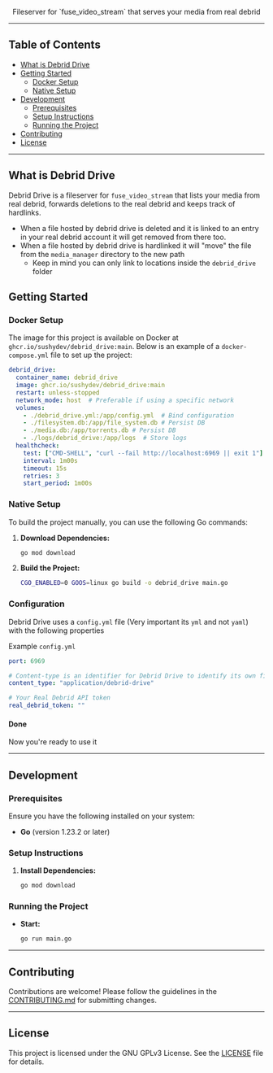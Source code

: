 <div align="center">
  <p>Fileserver for `fuse_video_stream` that serves your media from real debrid</p>
</div>

---

## Table of Contents

- [What is Debrid Drive](#what-is-debrid_drive)
- [Getting Started](#getting-started)
  - [Docker Setup](#docker-setup)
  - [Native Setup](#native-setup)
- [Development](#development)
  - [Prerequisites](#prerequisites)
  - [Setup Instructions](#setup-instructions)
  - [Running the Project](#running-the-project)
- [Contributing](#contributing)
- [License](#license)

---

## What is Debrid Drive

Debrid Drive is a fileserver for `fuse_video_stream` that lists your media from real debrid, forwards deletions to the real debrid and keeps track of hardlinks.
- When a file hosted by debrid drive is deleted and it is linked to an entry in your real debrid account it will get removed from there too.
- When a file hosted by debrid drive is hardlinked it will "move" the file from the `media_manager` directory to the new path
  - Keep in mind you can only link to locations inside the `debrid_drive` folder

## Getting Started

### Docker Setup

The image for this project is available on Docker at `ghcr.io/sushydev/debrid_drive:main`. Below is an example of a `docker-compose.yml` file to set up the project:

```yaml
debrid_drive:
  container_name: debrid_drive
  image: ghcr.io/sushydev/debrid_drive:main
  restart: unless-stopped
  network_mode: host  # Preferable if using a specific network
  volumes:
    - ./debrid_drive.yml:/app/config.yml  # Bind configuration
    - ./filesystem.db:/app/file_system.db # Persist DB
    - ./media.db:/app/torrents.db # Persist DB
    - ./logs/debrid_drive:/app/logs  # Store logs
  healthcheck:
    test: ["CMD-SHELL", "curl --fail http://localhost:6969 || exit 1"]
    interval: 1m00s
    timeout: 15s
    retries: 3
    start_period: 1m00s
```

### Native Setup

To build the project manually, you can use the following Go commands:

1. **Download Dependencies:**
    ```sh
    go mod download
    ```

2. **Build the Project:**
    ```sh
    CGO_ENABLED=0 GOOS=linux go build -o debrid_drive main.go
    ```

### Configuration

Debrid Drive uses a `config.yml` file (Very important its `yml` and not `yaml`) with the following properties

Example `config.yml`
```yaml
port: 6969

# Content-type is an identifier for Debrid Drive to identify its own files
content_type: "application/debrid-drive"

# Your Real Debrid API token
real_debrid_token: ""
```

#### Done
Now you're ready to use it
    
---

## Development

### Prerequisites

Ensure you have the following installed on your system:

- **Go** (version 1.23.2 or later)

### Setup Instructions

1. **Install Dependencies:**
    ```sh
    go mod download
    ```

### Running the Project

- **Start:**
    ```sh
    go run main.go
    ```

---

## Contributing

Contributions are welcome! Please follow the guidelines in the [CONTRIBUTING.md](CONTRIBUTING.md) for submitting changes.

---

## License

This project is licensed under the GNU GPLv3 License. See the [LICENSE](LICENSE) file for details.
